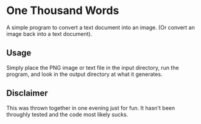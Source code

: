 One Thousand Words
==================

A simple program to convert a text document into an image. (Or convert an image back into a text document).

Usage
-----

Simply place the PNG image or text file in the input directory, run the program, and look in the output directory at what it generates.

Disclaimer
----------

This was thrown together in one evening just for fun. It hasn't been throughly tested and the code most likely sucks.
